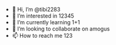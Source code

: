 - 👋 Hi, I’m @tibi2283
- 👀 I’m interested in 12345
- 🌱 I’m currently learning 1+1
- 💞️ I’m looking to collaborate on amogus
- 📫 How to reach me 123
